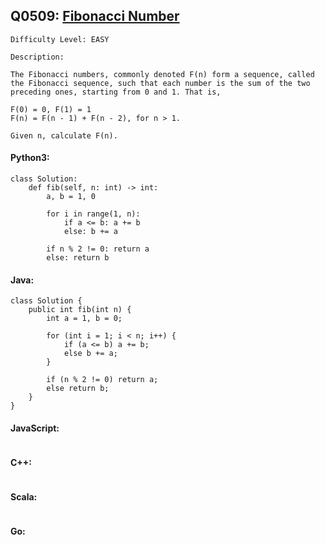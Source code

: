 ## Q0509: [Fibonacci Number](https://leetcode.com/problems/fibonacci-number/)

```
Difficulty Level: EASY
```

```
Description:

The Fibonacci numbers, commonly denoted F(n) form a sequence, called the Fibonacci sequence, such that each number is the sum of the two preceding ones, starting from 0 and 1. That is,

F(0) = 0, F(1) = 1
F(n) = F(n - 1) + F(n - 2), for n > 1.

Given n, calculate F(n).
```

#### Python3:

```
class Solution:
    def fib(self, n: int) -> int:
        a, b = 1, 0

        for i in range(1, n):
            if a <= b: a += b
            else: b += a

        if n % 2 != 0: return a
        else: return b
```

#### Java:

```
class Solution {
    public int fib(int n) {
        int a = 1, b = 0;

        for (int i = 1; i < n; i++) {
            if (a <= b) a += b;
            else b += a;
        }

        if (n % 2 != 0) return a;
        else return b;
    }
}
```

#### JavaScript:

```

```

#### C++:

```

```

#### Scala:

```

```

#### Go:

```

```
